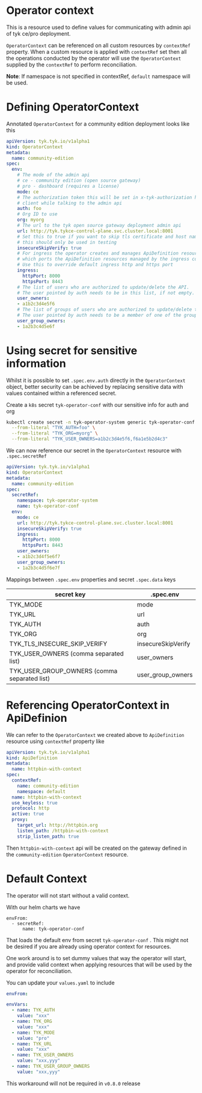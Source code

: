 # Operator context

This is a resource used to define values for communicating with admin api of
tyk ce/pro deployment.

`OperatorContext` can be referenced on all custom resources by `contextRef` property.
When a custom resource is applied with `contextRef` set then all the operations
conducted by the operator will use the `OperatorContext` supplied by the `contextRef` 
to perform reconciliation.

**Note**: If namespace is not specified in contextRef, `default` namespace will be used.

# Defining OperatorContext

Annotated `OperatorContext` for a community edition deployment looks like this

```yaml
apiVersion: tyk.tyk.io/v1alpha1
kind: OperatorContext
metadata:
  name: community-edition
spec:
  env:
    # The mode of the admin api
    # ce - community edition (open source gateway)
    # pro - dashboard (requires a license)
    mode: ce
    # The authorization token this will be set in x-tyk-authorization header on the
    # client while talking to the admin api
    auth: foo
    # Org ID to use
    org: myorg
    # The url to the tyk open source gateway deployment admin api
    url: http://tyk.tykce-control-plane.svc.cluster.local:8001
    # Set this to true if you want to skip tls certificate and host name verification
    # this should only be used in testing
    insecureSkipVerify: true
    # For ingress the operator creates and manages ApiDefinition resources, use this to configure
    # which ports the ApiDefinition resources managed by the ingress controller binds to.
    # Use this to override default ingress http and https port
    ingress:
      httpPort: 8000
      httpsPort: 8443
    # The list of users who are authorized to update/delete the API.
    # The user pointed by auth needs to be in this list, if not empty.
    user_owners:
    - a1b2c3d4e5f6
    # The list of groups of users who are authorized to update/delete the API.
    # The user pointed by auth needs to be a member of one of the groups in this list, if not empty.
    user_group_owners:
    - 1a2b3c4d5e6f
```

# Using secret for sensitive information

Whilst it is possible to set `.spec.env.auth` directly in the `OperatorContext` object, better security can be achieved by replacing sensitive data with values contained within a referenced secret.

Create a `k8s` secret `tyk-operator-conf` with our sensitive info for auth and org

```sh
kubectl create secret -n tyk-operator-system generic tyk-operator-conf \
  --from-literal "TYK_AUTH=foo" \
  --from-literal "TYK_ORG=myorg" \
  --from-literal "TYK_USER_OWNERS=a1b2c3d4e5f6,f6a1e5b2d4c3"
```

We can now reference our secret in the `OperatorContext` resource with `.spec.secretRef`

```yaml
apiVersion: tyk.tyk.io/v1alpha1
kind: OperatorContext
metadata:
  name: community-edition
spec:
  secretRef:
    namespace: tyk-operator-system
    name: tyk-operator-conf
  env:
    mode: ce
    url: http://tyk.tykce-control-plane.svc.cluster.local:8001
    insecureSkipVerify: true
    ingress:
      httpPort: 8000
      httpsPort: 8443
    user_owners:
    - a1b2c3d4f5e6f7
    user_group_owners:
    - 1a2b3c4d5f6e7f
```

Mappings between `.spec.env` properties and secret `.spec.data` keys

| secret key                                   | .spec.env          |
|----------------------------------------------|--------------------|
| TYK_MODE                                     | mode               |
| TYK_URL                                      | url                |
| TYK_AUTH                                     | auth               |
| TYK_ORG                                      | org                |
| TYK_TLS_INSECURE_SKIP_VERIFY                 | insecureSkipVerify |
| TYK_USER_OWNERS (comma separated list)       | user_owners        |
| TYK_USER_GROUP_OWNERS (comma separated list) | user_group_owners  |


# Referencing OperatorContext in ApiDefinion

We can refer  to the `OperatorContext` we created above to `ApiDefinition` resource using `contextRef` property like

```yaml
apiVersion: tyk.tyk.io/v1alpha1
kind: ApiDefinition
metadata:
  name: httpbin-with-context
spec:
  contextRef:
    name: community-edition
    namespace: default
  name: httpbin-with-context
  use_keyless: true
  protocol: http
  active: true
  proxy:
    target_url: http://httpbin.org
    listen_path: /httpbin-with-context
    strip_listen_path: true
```

Then `httpbin-with-context` api will be created on the gateway defined in  the `community-edition` `OperatorContext` resource.


# Default Context
The operator will not start without a valid context.

With  our helm charts we have
```
envFrom:
  - secretRef:
      name: tyk-operator-conf
```
That loads the default env from secret `tyk-operator-conf` . This might not be desired if you are already using operator context for resources.

One work around is to set dummy values that way the operator will start, and provide valid context when applying resources that will be used by the operator for reconciliation.

You can update your `values.yaml` to include

```yaml
envFrom:

envVars:
  - name: TYK_AUTH
    value: "xxx"
  - name: TYK_ORG
    value: "xxx"
  - name: TYK_MODE
    value: "pro"
  - name: TYK_URL
    value: "xxx"
  - name: TYK_USER_OWNERS
    value: "xxx,yyy"
  - name: TYK_USER_GROUP_OWNERS
    value: "xxx,yyy"
```

This workaround will not be required in `v0.8.0` release
